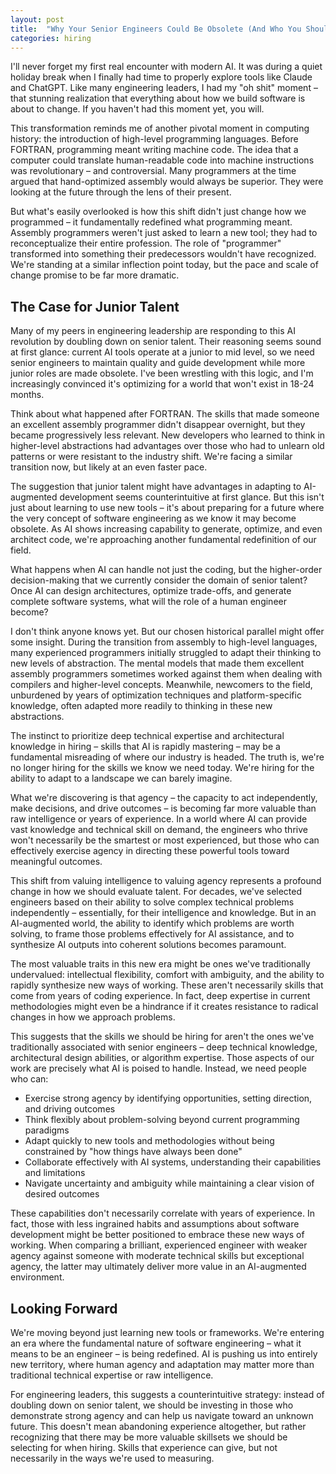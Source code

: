 ```yaml
---
layout: post
title:  "Why Your Senior Engineers Could Be Obsolete (And Who You Should Hire Instead)"
categories: hiring
---
```


I'll never forget my first real encounter with modern AI. It was during a quiet holiday break when I finally had time to properly explore tools like Claude and ChatGPT. Like many engineering leaders, I had my "oh shit" moment – that stunning realization that everything about how we build software is about to change. If you haven't had this moment yet, you will.

This transformation reminds me of another pivotal moment in computing history: the introduction of high-level programming languages. Before FORTRAN, programming meant writing machine code. The idea that a computer could translate human-readable code into machine instructions was revolutionary – and controversial. Many programmers at the time argued that hand-optimized assembly would always be superior. They were looking at the future through the lens of their present.

But what's easily overlooked is how this shift didn't just change how we programmed – it fundamentally redefined what programming meant. Assembly programmers weren't just asked to learn a new tool; they had to reconceptualize their entire profession. The role of "programmer" transformed into something their predecessors wouldn't have recognized. We're standing at a similar inflection point today, but the pace and scale of change promise to be far more dramatic.

## The Case for Junior Talent

Many of my peers in engineering leadership are responding to this AI revolution by doubling down on senior talent. Their reasoning seems sound at first glance: current AI tools operate at a junior to mid level, so we need senior engineers to maintain quality and guide development while more junior roles are made obsolete. I've been wrestling with this logic, and I'm increasingly convinced it's optimizing for a world that won't exist in 18-24 months.

Think about what happened after FORTRAN. The skills that made someone an excellent assembly programmer didn't disappear overnight, but they became progressively less relevant. New developers who learned to think in higher-level abstractions had advantages over those who had to unlearn old patterns or were resistant to the industry shift. We're facing a similar transition now, but likely at an even faster pace.

The suggestion that junior talent might have advantages in adapting to AI-augmented development seems counterintuitive at first glance. But this isn't just about learning to use new tools – it's about preparing for a future where the very concept of software engineering as we know it may become obsolete. As AI shows increasing capability to generate, optimize, and even architect code, we're approaching another fundamental redefinition of our field.

What happens when AI can handle not just the coding, but the higher-order decision-making that we currently consider the domain of senior talent? Once AI can design architectures, optimize trade-offs, and generate complete software systems, what will the role of a human engineer become?

I don't think anyone knows yet. But our chosen historical parallel might offer some insight. During the transition from assembly to high-level languages, many experienced programmers initially struggled to adapt their thinking to new levels of abstraction. The mental models that made them excellent assembly programmers sometimes worked against them when dealing with compilers and higher-level concepts. Meanwhile, newcomers to the field, unburdened by years of optimization techniques and platform-specific knowledge, often adapted more readily to thinking in these new abstractions.

The instinct to prioritize deep technical expertise and architectural knowledge in hiring – skills that AI is rapidly mastering – may be a fundamental misreading of where our industry is headed. The truth is, we're no longer hiring for the skills we know we need today. We're hiring for the ability to adapt to a landscape we can barely imagine.

What we're discovering is that agency – the capacity to act independently, make decisions, and drive outcomes – is becoming far more valuable than raw intelligence or years of experience. In a world where AI can provide vast knowledge and technical skill on demand, the engineers who thrive won't necessarily be the smartest or most experienced, but those who can effectively exercise agency in directing these powerful tools toward meaningful outcomes.

This shift from valuing intelligence to valuing agency represents a profound change in how we should evaluate talent. For decades, we've selected engineers based on their ability to solve complex technical problems independently – essentially, for their intelligence and knowledge. But in an AI-augmented world, the ability to identify which problems are worth solving, to frame those problems effectively for AI assistance, and to synthesize AI outputs into coherent solutions becomes paramount.

The most valuable traits in this new era might be ones we've traditionally undervalued: intellectual flexibility, comfort with ambiguity, and the ability to rapidly synthesize new ways of working. These aren't necessarily skills that come from years of coding experience. In fact, deep expertise in current methodologies might even be a hindrance if it creates resistance to radical changes in how we approach problems.

This suggests that the skills we should be hiring for aren't the ones we've traditionally associated with senior engineers – deep technical knowledge, architectural design abilities, or algorithm expertise. Those aspects of our work are precisely what AI is poised to handle. Instead, we need people who can:

* Exercise strong agency by identifying opportunities, setting direction, and driving outcomes
* Think flexibly about problem-solving beyond current programming paradigms
* Adapt quickly to new tools and methodologies without being constrained by "how things have always been done"
* Collaborate effectively with AI systems, understanding their capabilities and limitations
* Navigate uncertainty and ambiguity while maintaining a clear vision of desired outcomes

These capabilities don't necessarily correlate with years of experience. In fact, those with less ingrained habits and assumptions about software development might be better positioned to embrace these new ways of working. When comparing a brilliant, experienced engineer with weaker agency against someone with moderate technical skills but exceptional agency, the latter may ultimately deliver more value in an AI-augmented environment.

## Looking Forward

We're moving beyond just learning new tools or frameworks. We're entering an era where the fundamental nature of software engineering – what it means to be an engineer – is being redefined. AI is pushing us into entirely new territory, where human agency and adaptation may matter more than traditional technical expertise or raw intelligence.

For engineering leaders, this suggests a counterintuitive strategy: instead of doubling down on senior talent, we should be investing in those who demonstrate strong agency and can help us navigate toward an unknown future. This doesn't mean abandoning experience altogether, but rather recognizing that there may be more valuable skillsets we should be selecting for when hiring. Skills that experience can give, but not necessarily in the ways we're used to measuring.
